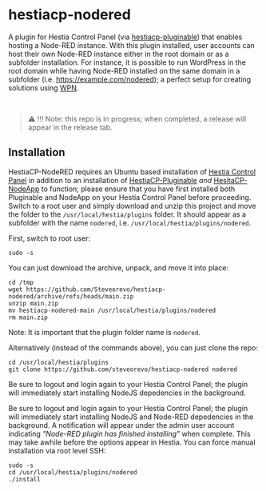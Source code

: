 # hestiacp-nodered
A plugin for Hestia Control Panel (via [hestiacp-pluginable](https://github.com/steveorevo/hestiacp-pluginable)) that enables hosting a Node-RED instance. With this plugin installed, user accounts can host their own Node-RED instance either in the root domain or as a subfolder installation. For instance, it is possible to run WordPress in the root domain while having Node-RED installed on the same domain in a subfolder (i.e. https://example.com/nodered); a perfect setup for creating solutions using [WPN](https://github.com/steveorevo/wpn). 

&nbsp;
> :warning: !!! Note: this repo is in progress; when completed, a release will appear in the release tab.

## Installation
HestiaCP-NodeRED requires an Ubuntu based installation of [Hestia Control Panel](https://hestiacp.com) in addition to an installation of [HestiaCP-Pluginable](https://github.com/steveorevo/hestiacp-pluginable) *and* [HesitaCP-NodeApp](https://github.com/steveorevo/hestiacp-nodeapp) to function; please ensure that you have first installed both Pluginable and NodeApp on your Hestia Control Panel before proceeding. Switch to a root user and simply download and unzip this project and move the folder to the `/usr/local/hestia/plugins` folder. It should appear as a subfolder with the name `nodered`, i.e. `/usr/local/hestia/plugins/nodered`.

First, switch to root user:
```
sudo -s
```

You can just download the archive, unpack, and move it into place:

```
cd /tmp
wget https://github.com/Steveorevo/hestiacp-nodered/archive/refs/heads/main.zip
unzip main.zip
mv hestiacp-nodered-main /usr/local/hestia/plugins/nodered
rm main.zip
```

Note: It is important that the plugin folder name is `nodered`.

Alternatively (instead of the commands above), you can just clone the repo:

```
cd /usr/local/hestia/plugins
git clone https://github.com/steveorevo/hestiacp-nodered nodered
```


Be sure to logout and login again to your Hestia Control Panel; the plugin will immediately start installing NodeJS depedencies in the background. 

Be sure to logout and login again to your Hestia Control Panel; the plugin will immediately start installing NodeJS and Node-RED depedencies in the background. A notification will appear under the admin user account indicating *"Node-RED plugin has finished installing"* when complete. This may take awhile before the options appear in Hestia. You can force manual installation via root level SSH:

```
sudo -s
cd /usr/local/hestia/plugins/nodered
./install
```
